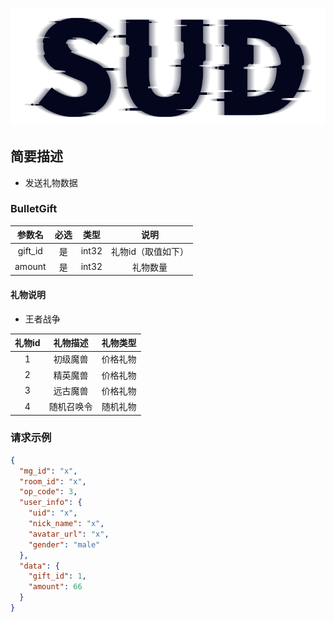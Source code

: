 #

![SUD](../../../Resource/logo.png)

## 简要描述

- 发送礼物数据

### BulletGift

|   参数名   | 必选  |  类型   |     说明     |
|:-------:|:---:|:-----:|:----------:|
| gift_id |  是  | int32 | 礼物id（取值如下） |
| amount  |  是  | int32 |    礼物数量    |

#### 礼物说明

- 王者战争

| 礼物id | 礼物描述  | 礼物类型 |
|:----:|:-----:|:----:|
|  1   | 初级魔兽  | 价格礼物 |
|  2   | 精英魔兽  | 价格礼物 |
|  3   | 远古魔兽  | 价格礼物 |
|  4   | 随机召唤令 | 随机礼物 |

### 请求示例

```json
{
  "mg_id": "x",
  "room_id": "x",
  "op_code": 3,
  "user_info": {
    "uid": "x",
    "nick_name": "x",
    "avatar_url": "x",
    "gender": "male"
  },
  "data": {
    "gift_id": 1,
    "amount": 66
  }
}
```